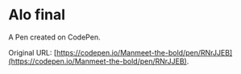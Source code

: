 # Alo final

A Pen created on CodePen.

Original URL: [https://codepen.io/Manmeet-the-bold/pen/RNrJJEB](https://codepen.io/Manmeet-the-bold/pen/RNrJJEB).

